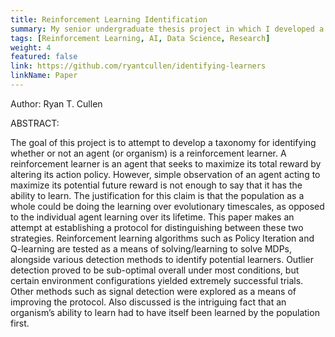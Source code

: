 ```yaml
---
title: Reinforcement Learning Identification
summary: My senior undergraduate thesis project in which I developed a protocol to distinguish between learning and non-learning agents among a given population.
tags: [Reinforcement Learning, AI, Data Science, Research]
weight: 4
featured: false
link: https://github.com/ryantcullen/identifying-learners
linkName: Paper
---
```


Author: Ryan T. Cullen

ABSTRACT:

The goal of this project is to attempt to develop a taxonomy for identifying whether or not an agent (or organism) is a reinforcement learner. A reinforcement learner is an agent that seeks to maximize its total reward by altering its action policy. However, simple observation of an agent acting to maximize its potential future reward is not enough to say that it has the ability to learn. The justification for this claim is that the population as a whole could be doing the learning over evolutionary timescales, as opposed to the individual agent learning over its lifetime. This paper makes an attempt at establishing a protocol for distinguishing between these two strategies. Reinforcement learning algorithms such as Policy Iteration and Q-learning are tested as a means of solving/learning to solve MDPs, alongside various detection methods to identify potential learners. Outlier detection proved to be sub-optimal overall under most conditions, but certain environment configurations yielded extremely successful trials. Other methods such as signal detection were explored as a means of improving the protocol. Also discussed is the intriguing fact that an organism’s ability to learn had to have itself been learned by the population first.
